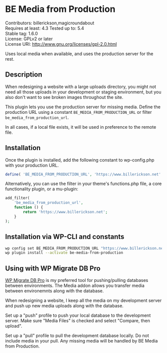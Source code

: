# BE Media from Production

Contributors: billerickson,magicroundabout  
Requires at least: 4.3
Tested up to: 5.4  
Stable tag: 1.6.0  
License: GPLv2 or later  
License URI: http://www.gnu.org/licenses/gpl-2.0.html  

Uses local media when available, and uses the production server for the rest.

## Description

When redesigning a website with a large uploads directory, you might not need all those uploads in your development
or staging environment, but you also don't want to see broken images throughout the site.

This plugin lets you use the production server for missing media. Define the production URL using a constant `BE_MEDIA_FROM_PRODUCTION_URL` or filter `be_media_from_production_url`.

In all cases, if a local file exists, it will be used in preference to the remote file.

## Installation

Once the plugin is installed, add the following constant to wp-config.php with your production URL.

```php
define( 'BE_MEDIA_FROM_PRODUCTION_URL', 'https://www.billerickson.net' );
```

Alternatively, you can use the filter in your theme's functions.php file, a core functionality plugin, or a mu-plugin:

```php
add_filter(
	'be_media_from_production_url',
	function () {
		return 'https://www.billerickson.net';
	}
);
```

## Installation via WP-CLI and constants

```bash
wp config set BE_MEDIA_FROM_PRODUCTION_URL "https://www.billerickson.net" --type=constant
wp plugin install --activate be-media-from-production
```

## Using with WP Migrate DB Pro

[WP Migrate DB Pro](https://www.billerickson.net/go/wp-migrate-db-pro) is my preferred tool for pushing/pulling databases between environments. The Media addon allows you transfer media between environemnts along with the database.

When redesigning a website, I keep all the media on my development server and push up new media uploads along with the database.

Set up a "push" profile to push your local database to the development server. Make sure "Media Files" is checked and select "Compare, then upload".

Set up a "pull" profile to pull the development database locally. Do not include media in your pull. Any missing media will be handled by BE Media from Production.
